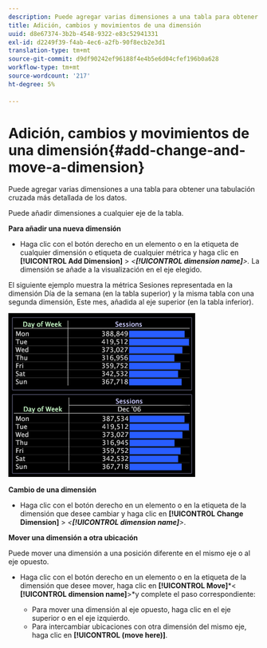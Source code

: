 ```yaml
---
description: Puede agregar varias dimensiones a una tabla para obtener una tabulación cruzada más detallada de los datos.
title: Adición, cambios y movimientos de una dimensión
uuid: d8e67374-3b2b-4548-9322-e83c52941331
exl-id: d2249f39-f4ab-4ec6-a2fb-90f8ecb2e3d1
translation-type: tm+mt
source-git-commit: d9df90242ef96188f4e4b5e6d04cfef196b0a628
workflow-type: tm+mt
source-wordcount: '217'
ht-degree: 5%

---
```


# Adición, cambios y movimientos de una dimensión{#add-change-and-move-a-dimension}

Puede agregar varias dimensiones a una tabla para obtener una tabulación cruzada más detallada de los datos.

Puede añadir dimensiones a cualquier eje de la tabla.

**Para añadir una nueva dimensión**

* Haga clic con el botón derecho en un elemento o en la etiqueta de cualquier dimensión o etiqueta de cualquier métrica y haga clic en **[!UICONTROL Add Dimension]** > *&lt;**[!UICONTROL dimension name]**>.* La dimensión se añade a la visualización en el eje elegido.

El siguiente ejemplo muestra la métrica Sesiones representada en la dimensión Día de la semana (en la tabla superior) y la misma tabla con una segunda dimensión, Este mes, añadida al eje superior (en la tabla inferior).

![](assets/vis_Table_CrossTab.png)

**Cambio de una dimensión**

* Haga clic con el botón derecho en un elemento o en la etiqueta de la dimensión que desee cambiar y haga clic en **[!UICONTROL Change Dimension]** > *&lt;**[!UICONTROL dimension name]**>*.

**Mover una dimensión a otra ubicación**

Puede mover una dimensión a una posición diferente en el mismo eje o al eje opuesto.

* Haga clic con el botón derecho en un elemento o en la etiqueta de la dimensión que desee mover, haga clic en **[!UICONTROL Move]***&lt; **[!UICONTROL dimension name]**>*y complete el paso correspondiente:

   * Para mover una dimensión al eje opuesto, haga clic en el eje superior o en el eje izquierdo.
   * Para intercambiar ubicaciones con otra dimensión del mismo eje, haga clic en **[!UICONTROL (move here)]**.
